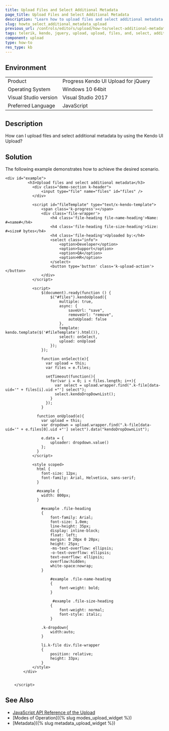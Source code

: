 ```yaml
---
title: Upload Files and Select Additional Metadata
page_title: Upload Files and Select Additional Metadata 
description: "Learn how to upload files and select additional metadata with the Kendo UI Upload widget."
slug: howto_select_additional_metadata_upload
previous_url: /controls/editors/upload/how-to/select-additional-metadata
tags: telerik, kendo, jquery, upload, upload, files, and, select, additional, metadata
component: upload
type: how-to
res_type: kb
---
```


## Environment

<table>
 <tr>
  <td>Product</td>
  <td>Progress Kendo UI Upload for jQuery</td>
 </tr>
 <tr>
  <td>Operating System</td>
  <td>Windows 10 64bit</td>
 </tr>
 <tr>
  <td>Visual Studio version</td>
  <td>Visual Studio 2017</td>
 </tr>
 <tr>
  <td>Preferred Language</td>
  <td>JavaScript</td>
 </tr>
</table>

## Description

How can I upload files and select additional metadata by using the Kendo UI Upload?

## Solution

The following example demonstrates how to achieve the desired scenario.



```dojo
<div id="example">
          <h3>Upload files and select additional metadata</h3>
            <div class="demo-section k-header">
                <input type="file" name="files" id="files" />
            </div>

            <script id="fileTemplate" type="text/x-kendo-template">
                <span class='k-progress'></span>
                <div class='file-wrapper'>
                    <h4 class='file-heading file-name-heading'>Name: #=name#</h4>
                    <h4 class='file-heading file-size-heading'>Size: #=size# bytes</h4>
                    <h4 class='file-heading'>Uploaded by:</h4>
                    <select class="info">
                        <option>Developer</option>
                        <option>Support</option>
                        <option>QA</option>
                        <option>HR</option>
                    </select>
                    <button type='button' class='k-upload-action'></button>
                </div>
            </script>

            <script>
                $(document).ready(function () {
                    $("#files").kendoUpload({
                        multiple: true,
                        async: {
                            saveUrl: "save",
                            removeUrl: "remove",
                            autoUpload: false
                        },
                        template: kendo.template($('#fileTemplate').html()),
                      	select: onSelect,
                    	upload: onUpload
                    });
                });

                function onSelect(e){
                  var upload = this;
                  var files = e.files;

                  setTimeout(function(){
                  	for(var i = 0; i < files.length; i++){
                      var select = upload.wrapper.find(".k-file[data-uid='" + files[i].uid +"'] select");
                      select.kendoDropDownList();
                    }
                  });
                }

              function onUpload(e){
              	var upload = this;
                var dropdown = upload.wrapper.find(".k-file[data-uid='" + e.files[0].uid +"'] select").data("kendoDropDownList");

                e.data = {
                    uploader: dropdown.value()
                };
              }
            </script>

            <style scoped>
			  html {
				font-size: 12px;
				font-family: Arial, Helvetica, sans-serif;
			  }

              #example {
              	width: 800px;
              }

                #example .file-heading
                {
                    font-family: Arial;
                    font-size: 1.0em;
                    line-height: 35px;
                    display: inline-block;
                    float: left;
                    margin: 0 20px 0 20px;
                    height: 25px;
                    -ms-text-overflow: ellipsis;
                    -o-text-overflow: ellipsis;
                    text-overflow: ellipsis;
                    overflow:hidden;
                    white-space:nowrap;
                }

                    #example .file-name-heading
                    {
                        font-weight: bold;
                    }

                     #example .file-size-heading
                    {
                        font-weight: normal;
                        font-style: italic;
                    }

                .k-dropdown{
                    width:auto;
                }

                li.k-file div.file-wrapper
                {
                    position: relative;
                    height: 33px;
                }
            </style>
        </div>


    </script>
```


## See Also

* [JavaScript API Reference of the Upload](/api/javascript/ui/upload)
* [Modes of Operation]({% slug modes_upload_widget %})
* [Metadata]({% slug metadata_upload_widget %})


